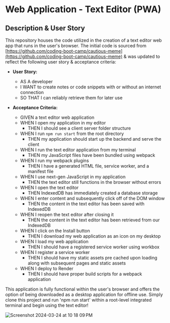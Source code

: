 # Web Application - Text Editor (PWA)

## Description & User Story

This repository houses the code utilized in the creation of a text editor web app that runs in the user's browser. The initial code is sourced from [https://github.com/coding-boot-camp/cautious-meme](https://github.com/coding-boot-camp/cautious-meme) & was updated to reflect the following user story & acceptance criteria:

- **User Story:**
  - AS A developer
  - I WANT to create notes or code snippets with or without an internet connection
  - SO THAT I can reliably retrieve them for later use

- **Acceptance Criteria:**
  - GIVEN a text editor web application
  - WHEN I open my application in my editor
    - THEN I should see a client server folder structure
  - WHEN I run `npm run start` from the root directory
    - THEN my application should start up the backend and serve the client
  - WHEN I run the text editor application from my terminal
    - THEN my JavaScript files have been bundled using webpack
  - WHEN I run my webpack plugins
    - THEN I have a generated HTML file, service worker, and a manifest file
  - WHEN I use next-gen JavaScript in my application
    - THEN the text editor still functions in the browser without errors
  - WHEN I open the text editor
    - THEN IndexedDB has immediately created a database storage
  - WHEN I enter content and subsequently click off of the DOM window
    - THEN the content in the text editor has been saved with IndexedDB
  - WHEN I reopen the text editor after closing it
    - THEN the content in the text editor has been retrieved from our IndexedDB
  - WHEN I click on the Install button
    - THEN I download my web application as an icon on my desktop
  - WHEN I load my web application
    - THEN I should have a registered service worker using workbox
  - WHEN I register a service worker
    - THEN I should have my static assets pre cached upon loading along with subsequent pages and static assets
  - WHEN I deploy to Render
    - THEN I should have proper build scripts for a webpack application

This application is fully functional within the user's browser and offers the option of being downloaded as a desktop application for offline use. Simply clone this project and run 'npm run start' within a root-level integrated terminal and begin using the text editor!







![Screenshot 2024-03-24 at 10 18 09 PM](https://github.com/nrasch86/PWATextEditor/assets/145396887/a51aedba-a78d-424f-ae62-d27bb0454f69)
